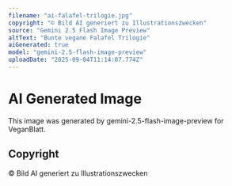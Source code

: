 ```yaml
---
filename: "ai-falafel-trilogie.jpg"
copyright: "© Bild AI generiert zu Illustrationszwecken"
source: "Gemini 2.5 Flash Image Preview"
altText: "Bunte vegane Falafel Trilogie"
aiGenerated: true
model: "gemini-2.5-flash-image-preview"
uploadDate: "2025-09-04T11:14:07.774Z"
---
```


# AI Generated Image

This image was generated by gemini-2.5-flash-image-preview for VeganBlatt.

## Copyright
© Bild AI generiert zu Illustrationszwecken
